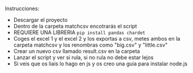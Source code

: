 Instrucciones:

- Descargar el proyecto
- Dentro de la carpeta matchcsv encotrarás el script
- REQUIERE UNA LIBRERIA
```pip install pandas chardet```
- Coges el excel 1 y el excel 2 y los exportas a csv, metes ambos en la carpeta matchcsv y los renombras como "big.csv" y "little.csv"
- Crear un nuevo csv llamado result.csv en la carpeta
- Lanzar el script y ver si rula, si no rula no debe estar lejos
- Si veis que os liais lo hago en js y os creo una guia para instalar node.js
